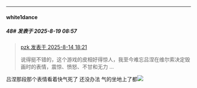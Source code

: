 ﻿
*****

####  white1dance  
##### 48#       发表于 2025-8-19 08:57

<blockquote><a href="httphttps://stage1st.com/2b/forum.php?mod=redirect&amp;goto=findpost&amp;pid=68265848&amp;ptid=2259149" target="_blank">pzk 发表于 2025-8-14 18:21</a>

说得挺不错的，这个游戏的皮相好得惊人，我至今难忘吕涅在维尔索决定毁画时的表情，震惊、愤怒、不甘和无力 ...</blockquote>
吕涅那段那个表情看着快气死了 还没办法 气的坐地上了都<img src="https://static.stage1st.com/image/smiley/face2017/053.png" referrerpolicy="no-referrer">

